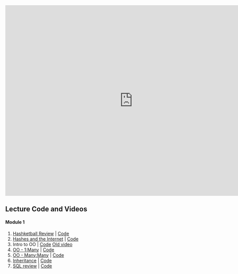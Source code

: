 <iframe src="https://calendar.google.com/calendar/embed?src=flatironschool.com_re5hqgkglc2joun275gd81a6ig%40group.calendar.google.com&ctz=America%2FNew_York" style="border: 0" width="800" height="600" frameborder="0" scrolling="no"></iframe>

## Lecture Code and Videos

#### Module 1
1. [Hashketball Review](https://youtu.be/_v6x8tWGcws) | [Code](https://github.com/learn-co-students/nyc-web-062518/tree/master/01-hashketball-review)
2. [Hashes and the Internet](https://youtu.be/eux23aSLarU) | [Code](https://github.com/learn-co-students/nyc-web-062518/tree/master/02-hashes-and-the-internet)
3. Intro to OO | [Code](https://github.com/learn-co-students/nyc-web-062518/tree/master/03-intro-oo) [Old video](https://www.youtube.com/watch?v=ScTVbtPcIkw)
4. [OO - 1:Many](https://youtu.be/auD-evtaWBA) | [Code](https://github.com/learn-co-students/nyc-web-062518/tree/master/04-one-to-many)
5. [OO - Many:Many](https://youtu.be/w8JgVD2EpTg) | [Code](https://github.com/learn-co-students/nyc-web-062518/tree/master/05-many-to-many)
6. [Inheritance](https://youtu.be/Cd4eoeNuGAU) | [Code](https://github.com/learn-co-students/nyc-web-062518/tree/master/06-inheritance)
7. [SQL review](https://youtu.be/RBGmdYuYbgg) | [Code](https://github.com/learn-co-students/nyc-web-062518/tree/master/07-sql-review)

